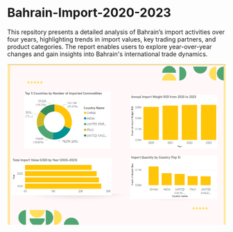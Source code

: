 # Bahrain-Import-2020-2023

This repsitory presents a detailed analysis of Bahrain’s import activities over four years, highlighting trends in import values, key trading partners, and product categories. The report enables users to explore year-over-year changes and gain insights into Bahrain's international trade dynamics.



![](MainDashboard.png)

